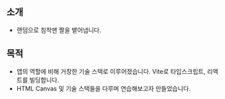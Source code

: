 ## 소개
- 랜덤으로 침착맨 짤을 뱉어냅니다.

## 목적
- 앱의 역할에 비해 거창한 기술 스택로 이루어졌습니다. Vite로 타입스크립트, 리액트를 빌딩합니다.
- HTML Canvas 및 기술 스택들을 다루며 연습해보고자 만들었습니다. 
